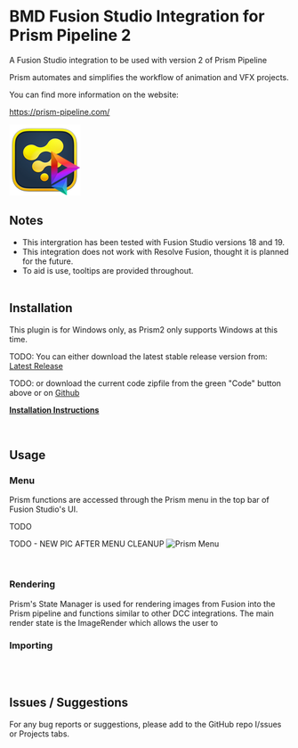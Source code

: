 # **BMD Fusion Studio Integration for Prism Pipeline 2**
A Fusion Studio integration to be used with version 2 of Prism Pipeline 

Prism automates and simplifies the workflow of animation and VFX projects.

You can find more information on the website:

https://prism-pipeline.com/



![Prism](Docs/Fusion-Prism.png)



## **Notes**

- This intergration has been tested with Fusion Studio versions 18 and 19.
- This integration does not work with Resolve Fusion, thought it is planned for the future.
- To aid is use, tooltips are provided throughout.
<br/><br/>

## **Installation**

This plugin is for Windows only, as Prism2 only supports Windows at this time.

TODO:  You can either download the latest stable release version from: [Latest Release](https://github.com/Animatect/Prism2_PluginFusion/releases/latest)

TODO:  or download the current code zipfile from the green "Code" button above or on [Github](https://Animatect/Prism2_PluginFusion)

[**Installation Instructions**](Docs/Installation.md)


<br/>

## **Usage**

### **Menu**
Prism functions are accessed through the Prism menu in the top bar of Fusion Studio's UI.

TODO

TODO - NEW PIC AFTER MENU CLEANUP
![Prism Menu](https://github.com/user-attachments/assets/3e5fca21-8ca6-458c-a593-b0398d207930)


<br/>

### **Rendering**

Prism's State Manager is used for rendering images from Fusion into the Prism pipeline and functions similar to other DCC integrations.  The main render state is the ImageRender which allows the user to


### **Importing**




<br/><br/>


## **Issues / Suggestions**

For any bug reports or suggestions, please add to the GitHub repo I/ssues or Projects tabs.
